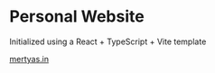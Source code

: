 # Personal Website

Initialized using a React + TypeScript + Vite template

[mertyas.in](https://mertyas.in)
